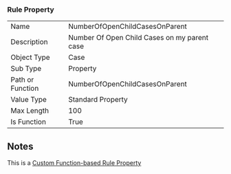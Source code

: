 ### Rule Property
|  |  |
| ------------- | ------------- |
| Name	| NumberOfOpenChildCasesOnParent
| Description	| Number Of Open Child Cases on my parent case
| Object Type	| Case
| Sub Type	| Property
| Path or Function	| NumberOfOpenChildCasesOnParent
| Value Type	| Standard Property
| Max Length	| 100
| Is Function	| True

## Notes
This is a [Custom Function-based Rule Property](http://clarify.dovetailsoftware.com/gsherman/2016/12/20/introducing-custom-function-based-rule-properties/)

